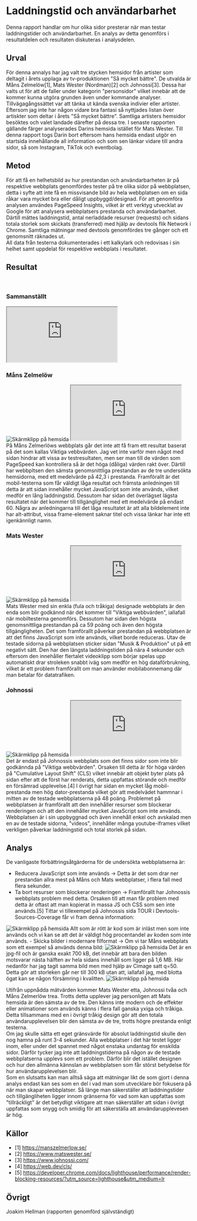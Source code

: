Laddningstid och användarbarhet
=======================

Denna rapport handlar om hur olika sidor presterar när man testar laddningstider och användarbarhet. En analys av detta genomförs i resultatdelen och resultaten diskuteras i analysdelen.

Urval
-----------------------

För denna annalys har jag valt tre stycken hemsidor från artister som deltagit i årets upplaga av tv-produktionen "Så mycket bättre". De utvalda är Måns Zelmelöw[1], Mats Wester (Nordman)[2]  och Johnossi[3]. Dessa har valts ut för att de faller under kategorin "personsidor" vilket innebär att de kommer kunna utgöra grunden även under kommande analyser. Tillvägagångssättet var att tänka ut kända svenska indivier eller artister. Eftersom jag inte har någon vidare bra fantasi så nyttjades listan över artiskter som deltar i årets "Så mycket bättre". Samtliga artisters hemsidor besöktes och valet landade därefter på dessa tre. I senaste rapporten gällande färger analyserades Darins hemsida istället för Mats Wester. Till denna rapport togs Darin bort eftersom hans hemsida endast utgör en startsida innehållande all information och som sen länkar vidare till andra sidor, så som Instagram, TikTok och eventbolag.

Metod
-----------------------
För att få en helhetsbild av hur prestandan och användarbarheten är på respektive webbplats genomfördes tester på tre olika sidor på webbplatsen, detta i syfte att inte få en missvisande bild av hela webbplatsen om en sida råkar vara mycket bra eller dåligt uppbyggd/designad.
För att genomföra analysen användes PageSpeed Insights, vilket är ett verktyg utvecklat av Google för att analysera webbplatsers prestanda och användarbarhet. Därtill mättes laddningstid, antal nerladdade resurser (requests) och sidans totala storlek som skickats (transferred) med hjälp av devtools flik Network i Chrome. Samtliga mätningar med devtools genomfördes tre gånger och ett genomsnitt räknades ut.
<br>
All data från testerna dokumenterades i ett kalkylark och redovisas i sin helhet samt uppdelat för respektive webbplats i resultatet.


Resultat
-----------------------
<br>
<h3>Sammanställt</h3>

<iframe class="w100p h500f" src="https://docs.google.com/spreadsheets/d/e/2PACX-1vQM0q9PbOhvzhdb50BnQv-Vo6oIj2GjcGxX1SUe2cOg43j3o4p6Ayh72OBWzrf4aVvvCDaO6dvUlHeJ/pubhtml?widget=true&amp;headers=false" title="Alla mätningar"></iframe>

<br>
<h3>Måns Zelmelöw</h3>

<img class='figure h300' src="%base_url%/image/mans.png?&save-as=jpg" alt="Skärmklipp på hemsida" title="Måns hemsida">


<iframe class="w100p h250f" src="https://docs.google.com/spreadsheets/d/e/2PACX-1vRyDC6J569Aeg0GhQ-mridncibUgWUbD4Y4sAeQ5aGKnDOawiuDpPEuC9wTzBkNLdGT9a8sFYedha9A/pubhtml?widget=true&amp;headers=false" title="Måns mätningar">></iframe>
<br>
På Måns Zelmerlöws webbplats går det inte att få fram ett resultat baserat på det som kallas Viktiga vebbvärden. Jag vet inte varför men något med sidan hindrar att vissa av testresultaten, men ser man till de värden som PageSpeed kan kontrollera så är det höga (dåliga) värden rakt över. Därtill har webbpltsen den sämsta genomsnittliga prestandan av de tre undersökta hemsidorna, med ett medelvärde på 42,3 i prestanda. Framförallt är det mobil-testerna som får väldigt låga resultat och främsta anledningen till detta är att sidan innehåller mycket JavaScript som inte används, vilket medför en lång laddningstid. Dessutom har sidan det överlägset lägsta resultatet när det kommer till tillgänglighet med ett medelvärde på endast 60. Några av anledningarna till det låga resultatet är att alla bildelement inte har alt-attribut, vissa frame-element saknar titel och vissa länkar har inte ett igenkännligt namn. 

<br>
<h3>Mats Wester</h3>

<img class='figure h300' src="%base_url%/image/wester.png?&save-as=jpg" alt="Skärmklipp på hemsida" title="Westers hemsida">

<iframe class="w100p h250f" src="https://docs.google.com/spreadsheets/d/e/2PACX-1vQuoCQXs8ysobmctw_VN-n8uaplrf9nSqyVFkckshIAh7UGi-1OGdEgc0uk52udwSAeuLBCsfFe12F_/pubhtml?widget=true&amp;headers=false" title="Mats mätningar">></iframe>
<br>
Mats Wester med sin enkla (fula och tråkiga) designade webbplats är den enda som blir godkännd när det kommer till "Viktiga webbvärden", iallafall när mobiltesterna genomförs. Dessutom har sidan den högsta genomsnittliga prestandan på ca 59 poäng och även den högsta tillgängligheten. Det som framförallt påverkar prestandan på webbplatsen är att det finns JavaScript som inte används, vilket borde reduceras. Utav de testade sidorna på webbplatsen sticker sidan "Musik & Produktion" ut på ett negativt sätt. Den har den längsta laddningstiden på nära 4 sekunder och eftersom den innehåller flertalet videoklipp som börjar spelas upp automatiskt drar stroleken snabbt iväg som medför en hög dataförbrukning, vilket är ett problem framförallt om man använder mobilabonnemang där man betalar för datatrafiken.

<br>
<h3>Johnossi</h3>

<img class='figure h300' src="%base_url%/image/johnossi.png?&save-as=jpg" alt="Skärmklipp på hemsida" title="Johnossi hemsida">

<iframe class="w100p h250f" src="https://docs.google.com/spreadsheets/d/e/2PACX-1vTCxohtiXxdh1aBeDkC5NtSirSUqql-DKMxPXcpuGAnwtsqa3WPMuoCAo8iwmQ3-pBsHvyHK5DsZxa3/pubhtml?widget=true&amp;headers=false" title="Johnossi mätningar">></iframe>
<br>
Det är endast på Johnossis webbplats som det finns sidor som inte blir godkännda på "Viktiga webbvärden". Orsaken till detta är för höga värden på "Cumulative Layout Shift" (CLS) vilket innebär att objekt byter plats på sidan efter att de först har renderats, detta uppfattas störande och medför en försämrad upplevelse.[4] I övrigt har sidan en mycket låg mobil-prestanda men hög dator-prestanda vilket gör att medelvädet hammnar i mitten av de testade webbplatserna på 48 poäng. Problemet på webbplatsen är framförallt att den innehåller resurser som blockerar renderingen och att den innehåller mycket JavaScript som inte används. Webbplatsen är i sin uppbyggnad och även innehåll enkel och avskalad men en av de testade sidorna, "videos", innehåller många youtube-iframes vilket verkligen påverkar laddningstid och total storlek på sidan.

Analys
-----------------------

De vanligaste förbättringsåtgärderna för de undersökta webbplatserna är:

- Reducera JavaScript som inte används -> Detta är det som drar ner prestandan allra mest på Måns och Mats webbplatser, i flera fall med flera sekunder.
- Ta bort resurser som blockerar renderingen -> Framförallt har Johnossis webbplats problem med detta. Orsaken till att man får problem med detta är oftast att man kopierat in massa JS och CSS som sen inte används.[5] Tittar vi tillexempel på Johnossis sida TOUR i Devtools-Sources-Coverage får vi fram denna information:
<img class="w100p h250" src="%base_url%/image/johnossi_resurser.PNG" alt="Skärmklipp på hemsida" title="Johnossi dålig JS och CSS">
Allt som är rött är kod som är inläst men som inte används och vi kan se att det är väldigt hög procentandel av koden som inte används.
- Skicka bilder i modernare filformat -> Om vi tar Måns webbplats som ett exempel så används denna bild:
<img src="%base_url%/image/A-Grand-X-mas.jpg" alt="Skärmklipp på hemsida" title="Måns jul">
Det är en jpg-fil och är ganska exakt 700 kB, det innebär att bara den bilden motsvarar nästa hälften av hela sidans innehåll som ligger på 1,6 MB. Här nedanför har jag tagit samma bild men med hjälp av Cimage satt q=50. Detta gör att storleken går ner till 300 kB utan att, iallafall jag, med blotta ögat kan se någon försämring i kvalitten.
<img src="%base_url%/image/A-Grand-X-mas.jpg?q=50" alt="Skärmklipp på hemsida" title="Måns jul">
<br>

Utifrån uppnådda mätvärden kommer Mats Wester etta, Johnossi tvåa och Måns Zelmerlöw trea. Trotts detta upplever jag personligen att Mats hemsida är den sämsta av de tre. Den känns inte modern och de effekter eller animationer som används känns i flera fall ganska yxiga och tråkiga. Detta tillsammans med en i övrigt tråkig design gör att den totala användarupplevelsen blir den sämsta av de tre, trotts högre prestanda enligt testerna.
<br>
Om jag skulle sätta ett eget gränsvärde för absolut laddningstid skulle den nog hamna på runt 3-4 sekunder. Alla webbplatser i det här testet ligger inom, eller under det spannet med något enstaka undantag för enskilda sidor. Därför tycker jag inte att laddningstiderna på någon av de testade webbplatserna upplevs som ett problem. Därför blir det istället designen och hur den allmänna kännslan av webbplatsen som får störst betydelse för hur användarupplevelsen blir.
<br>
Som en slutsatts kan man alltså säga att mätningar likt de som gjort i denna analys endast kan ses som en del i vad man som utvecklare bör fokusera på när man skapar webbplatser. Så länge man säkerställer att laddningstider och tillgängliheten ligger innom gränserna för vad som kan uppfattas som "tillräckligt" är det betydligt viktigare att man säkerställer att sidan i övrigt uppfattas som snygg och smidig för att säkerställa att användarupplevesen är hög.


Källor
-----------------------
- [1] https://manszelmerlow.se/
- [2] https://www.matswester.se/
- [3] https://www.johnossi.com/
- [4] https://web.dev/cls/
- [5] https://developer.chrome.com/docs/lighthouse/performance/render-blocking-resources/?utm_source=lighthouse&utm_medium=lr

Övrigt
-----------------------

Joakim Hellman (rapporten genomförd självständigt)
